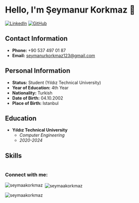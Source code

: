 # Hello, I'm Şeymanur Korkmaz 👋

[![LinkedIn](https://img.shields.io/badge/LinkedIn-seymanur--korkmaz-blue)](https://www.linkedin.com/in/seymanur-korkmaz/)
[![GitHub](https://img.shields.io/badge/GitHub-seymaakorkmaz-lightgrey)](https://github.com/seymaakorkmaz)

## Contact Information
- **Phone:** +90 537 497 01 87
- **Email:** seymanurkorkmaz123@gmail.com

## Personal Information
- **Status:** Student (Yıldız Technical University)
- **Year of Education:** 4th Year
- **Nationality:** Turkish
- **Date of Birth:** 04.10.2002
- **Place of Birth:** Istanbul

## Education
- **Yıldız Technical University**
  - *Computer Engineering*
  - *2020-2024*

## Skills
<p align="left"> <a href="https://twitter.com/" target="blank"><img src="https://img.shields.io/twitter/follow/?logo=twitter&style=for-the-badge" alt="" /></a> </p>

<h3 align="left">Connect with me:</h3>
<p align="left">
</p>



<p><img align="left" src="https://github-readme-stats.vercel.app/api/top-langs?username=seymaakorkmaz&show_icons=true&locale=en&layout=compact" alt="seymaakorkmaz" /></p>

<p>&nbsp;<img align="center" src="https://github-readme-stats.vercel.app/api?username=seymaakorkmaz&show_icons=true&locale=en" alt="seymaakorkmaz" /></p>

<p><img align="center" src="https://github-readme-streak-stats.herokuapp.com/?user=seymaakorkmaz&" alt="seymaakorkmaz" /></p>

